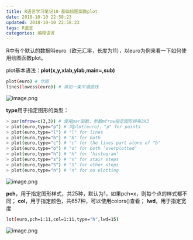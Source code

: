 ```yaml
---
title: R语言学习笔记10-基础绘图函数plot
date: 2018-10-10 22:58:23
updated: 2018-10-10 22:58:23
tags: R语言
categories: 编程语言
---
```


R中有个默认的数据叫euro（欧元汇率，长度为11），以euro为例来看一下如何使用绘图函数plot。

plot基本语法：**plot(x,y,xlab,ylab,main=,sub)**

```bash
plot(euro) # 作图
lines(lowess(euro)) # 添加一条平滑曲线
```

![image.png](https://upload-images.jianshu.io/upload_images/4189810-14241f65cb0b564b.png?imageMogr2/auto-orient/strip%7CimageView2/2/w/1240)

**type**用于指定图形的类型：

```bash
> par(mfrow=c(3,3)) # 使用par函数，参数mfrow指定图形排布3X3
> plot(euro,type="p") # 同plot(euro)，"p" for points
> plot(euro,type="l") # "l" for lines
> plot(euro,type="b") # "b" for both
> plot(euro,type="c") # "c" for the lines part alone of "b"
> plot(euro,type="o") # "o" for both ‘overplotted’
> plot(euro,type="h") # "h" for ‘histogram’ 
> plot(euro,type="s") # "s" for stair steps
> plot(euro,type="S") # "S" for other steps
> plot(euro,type="n") # "n" for no plotting
```

![image.png](https://upload-images.jianshu.io/upload_images/4189810-8d2b6ededb6ec974.png?imageMogr2/auto-orient/strip%7CimageView2/2/w/1240)

**pch**，用于指定图形样式，共25种，默认为1，如果pch=x，则每个点的样式都不同；
**col**，用于指定颜色，共657种，可以使用colors()查看；
**lwd**，用于指定宽度

```bash
lot(euro,pch=1:11,col=1:11,type="h",lwd=15)
```
![image.png](https://upload-images.jianshu.io/upload_images/4189810-1ec8c2908df18c94.png?imageMogr2/auto-orient/strip%7CimageView2/2/w/1240)

